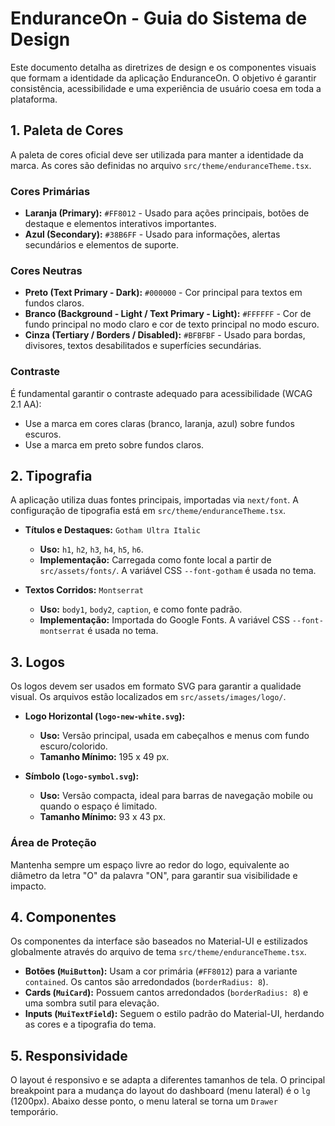 # EnduranceOn - Guia do Sistema de Design

Este documento detalha as diretrizes de design e os componentes visuais que formam a identidade da aplicação EnduranceOn. O objetivo é garantir consistência, acessibilidade e uma experiência de usuário coesa em toda a plataforma.

## 1. Paleta de Cores

A paleta de cores oficial deve ser utilizada para manter a identidade da marca. As cores são definidas no arquivo `src/theme/enduranceTheme.tsx`.

### Cores Primárias
- **Laranja (Primary):** `#FF8012` - Usado para ações principais, botões de destaque e elementos interativos importantes.
- **Azul (Secondary):** `#38B6FF` - Usado para informações, alertas secundários e elementos de suporte.

### Cores Neutras
- **Preto (Text Primary - Dark):** `#000000` - Cor principal para textos em fundos claros.
- **Branco (Background - Light / Text Primary - Light):** `#FFFFFF` - Cor de fundo principal no modo claro e cor de texto principal no modo escuro.
- **Cinza (Tertiary / Borders / Disabled):** `#BFBFBF` - Usado para bordas, divisores, textos desabilitados e superfícies secundárias.

### Contraste
É fundamental garantir o contraste adequado para acessibilidade (WCAG 2.1 AA):
- Use a marca em cores claras (branco, laranja, azul) sobre fundos escuros.
- Use a marca em preto sobre fundos claros.

## 2. Tipografia

A aplicação utiliza duas fontes principais, importadas via `next/font`. A configuração de tipografia está em `src/theme/enduranceTheme.tsx`.

- **Títulos e Destaques:** `Gotham Ultra Italic`
  - **Uso:** `h1`, `h2`, `h3`, `h4`, `h5`, `h6`.
  - **Implementação:** Carregada como fonte local a partir de `src/assets/fonts/`. A variável CSS `--font-gotham` é usada no tema.

- **Textos Corridos:** `Montserrat`
  - **Uso:** `body1`, `body2`, `caption`, e como fonte padrão.
  - **Implementação:** Importada do Google Fonts. A variável CSS `--font-montserrat` é usada no tema.

## 3. Logos

Os logos devem ser usados em formato SVG para garantir a qualidade visual. Os arquivos estão localizados em `src/assets/images/logo/`.

- **Logo Horizontal (`logo-new-white.svg`):**
  - **Uso:** Versão principal, usada em cabeçalhos e menus com fundo escuro/colorido.
  - **Tamanho Mínimo:** 195 x 49 px.

- **Símbolo (`logo-symbol.svg`):**
  - **Uso:** Versão compacta, ideal para barras de navegação mobile ou quando o espaço é limitado.
  - **Tamanho Mínimo:** 93 x 43 px.

### Área de Proteção
Mantenha sempre um espaço livre ao redor do logo, equivalente ao diâmetro da letra "O" da palavra "ON", para garantir sua visibilidade e impacto.

## 4. Componentes

Os componentes da interface são baseados no Material-UI e estilizados globalmente através do arquivo de tema `src/theme/enduranceTheme.tsx`.

- **Botões (`MuiButton`):** Usam a cor primária (`#FF8012`) para a variante `contained`. Os cantos são arredondados (`borderRadius: 8`).
- **Cards (`MuiCard`):** Possuem cantos arredondados (`borderRadius: 8`) e uma sombra sutil para elevação.
- **Inputs (`MuiTextField`):** Seguem o estilo padrão do Material-UI, herdando as cores e a tipografia do tema.

## 5. Responsividade

O layout é responsivo e se adapta a diferentes tamanhos de tela. O principal breakpoint para a mudança do layout do dashboard (menu lateral) é o `lg` (1200px). Abaixo desse ponto, o menu lateral se torna um `Drawer` temporário. 
